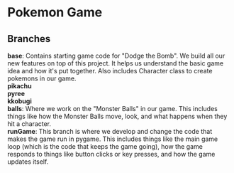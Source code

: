 # Pokemon Game
## Branches <br>
**base**: Contains starting game code for "Dodge the Bomb". We build all our new features on top of this project. It helps us understand the basic game idea and how it's put together. Also includes Character class to create pokemons in our game.<br>
**pikachu**<br>
**pyree**<br>
**kkobugi**<br>
**balls**: Where we work on the "Monster Balls" in our game. This includes things like how the Monster Balls move, look, and what happens when they hit a character.<br>
**runGame**: This branch is where we develop and change the code that makes the game run in pygame. This includes things like the main game loop (which is the code that keeps the game going), how the game responds to things like button clicks or key presses, and how the game updates itself.<br>
